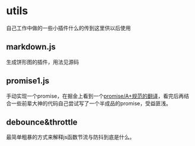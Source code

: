 # utils
自己工作中做的一些小插件什么的传到这里供以后使用


## markdown.js
生成饼形图的插件，用法见源码

## promise1.js
手动实现一个promise，在掘金上看到一个[promise/A+规范的翻译](https://juejin.im/post/5b6161e6f265da0f8145fb72)，看完后再结合一些前辈大神的代码自己尝试写了一个半成品的promise，受益匪浅。

## debounce&throttle
最简单粗暴的方式来解释js函数节流与防抖到底是什么。
